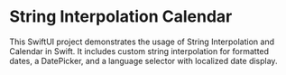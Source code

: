 # String Interpolation Calendar

This SwiftUI project demonstrates the usage of String Interpolation and Calendar in Swift. It includes custom string interpolation for formatted dates, a DatePicker, and a language selector with localized date display.
